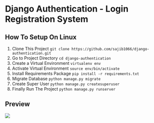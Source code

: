 # Django Authentication - Login Registration System

## How To Setup On Linux
1. Clone This Project `git clone https://github.com/sajib1066/django-authentication.git`
2. Go to Project Directory `cd django-authentication`
3. Create a Virtual Environment `virtualenv env`
4. Activate Virtual Environment `source env/bin/activate`
5. Install Requirements Package `pip install -r requirements.txt`
6. Migrate Database `python manage.py migrate`
7. Create Super User `python manage.py createsuperuser`
8. Finally Run The Project `python manage.py runserver`

## Preview
[![](http://img.youtube.com/vi/igCoyjKzWR8/0.jpg)](http://www.youtube.com/watch?v=igCoyjKzWR8 "")
